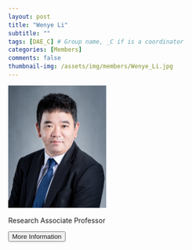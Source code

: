 ```yaml
---
layout: post
title: "Wenye Li"
subtitle: ""
tags: [DAE_C] # Group name, _C if is a coordinator
categories: [Members]
comments: false
thumbnail-img: /assets/img/members/Wenye_Li.jpg
---
```


<!-- photo -->
<!-- size: 200px width use html-->
<img
    src="../../assets/img/members/Wenye_Li.jpg"
    alt=""
    style="width: 200px; align: left;"
/>

<!-- bio -->
<p>
    Research Associate Professor
</p>

<p>
    <button class="button">
    <a
        href="https://sds.cuhk.edu.cn/en/teacher/317"
        style="text-decoration: none"
        >More Information</a
    >
    </button>
</p>